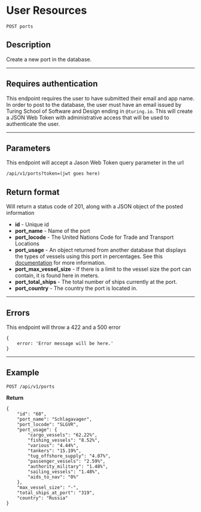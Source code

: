 # User Resources

    POST ports

## Description
Create a new port in the database.

***

## Requires authentication
This endpoint requires the user to have submitted their email and app name.  In order to post to the database, the user must have an email issued by Turing School of Software and Design ending in `@turing.io`.  This will create a JSON Web Token with administrative access that will be used to authenticate the user.

***

## Parameters
This endpoint will accept a Jason Web Token query parameter in the url

    /api/v1/ports?token=(jwt goes here)

## Return format

Will return a status code of 201, along with a JSON object of the posted information

- **id**  - Unique id
- **port_name** - Name of the port
- **port_locode** - The United Nations Code for Trade and Transport Locations
- **port_usage** - An object returned from another database that displays the types of vessels using this port in percentages.  See this [documentation]() for more information.
- **port_max_vessel_size** - If there is a limit to the vessel size the port can contain, it is found here in meters.
- **port_total_ships** - The total number of ships currently at the port.
- **port_country** - The country the port is located in.
***

## Errors
This endpoint will throw a 422 and a 500 error

```
{ 
    error: 'Error message will be here.'
}
```

***

## Example

    POST /api/v1/ports

**Return**

``` 
{
    "id": "60",
    "port_name": "Schlagavager",
    "port_locode": "SLGVR",
    "port_usage": {
        "cargo_vessels": "62.22%",
        "fishing_vessels": "8.52%",
        "various": "4.44%",
        "tankers": "15.19%",
        "tug_offshore_supply": "4.07%",
        "passenger_vessels": "2.59%",
        "authority_military": "1.48%",
        "sailing_vessels": "1.48%",
        "aids_to_nav": "0%"
    },
    "max_vessel_size": "-",
    "total_ships_at_port": "319",
    "country": "Russia"
}
```
